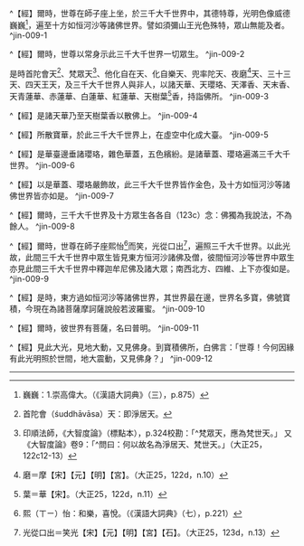 ^【經】爾時，世尊在師子座上坐，於三千大千世界中，其德特尊，光明色像威德巍巍[^3]，遍至十方如恒河沙等諸佛世界。譬如須彌山王光色殊特，眾山無能及者。 ^jin-009-1

^【經】爾時，世尊以常身示此三千大千世界一切眾生。 ^jin-009-2

是時首陀會天[^30]、梵眾天[^31]、他化自在天、化自樂天、兜率陀天、夜磨[^32]天、三十三天、四天王天，及三千大千世界人與非人，以諸天華、天瓔珞、天澤香、天末香、天青蓮華、赤蓮華、白蓮華、紅蓮華、天樹葉[^33]香，持詣佛所。 ^jin-009-3

^【經】是諸天華乃至天樹葉香以散佛上。 ^jin-009-4

^【經】所散寶華，於此三千大千世界上，在虛空中化成大臺。 ^jin-009-5

^【經】是華臺邊垂諸瓔珞，雜色華蓋，五色繽紛。是諸華蓋、瓔珞遍滿三千大千世界。 ^jin-009-6

^【經】以是華蓋、瓔珞嚴飾故，此三千大千世界皆作金色，及十方如恒河沙等諸佛世界皆亦如是。 ^jin-009-7

^【經】爾時，三千大千世界及十方眾生各各自（123c）念：佛獨為我說法，不為餘人。 ^jin-009-8

^【經】爾時，世尊在師子座熙怡[^63]而笑，光從口出[^64]，遍照三千大千世界。以此光故，此間三千大千世界中眾生皆見東方恒河沙諸佛及僧，彼間恒河沙等世界中眾生亦見此間三千大千世界中釋迦牟尼佛及諸大眾；南西北方、四維、上下亦復如是。 ^jin-009-9

^【經】是時，東方過如恒河沙等諸佛世界，其世界最在邊，世界名多寶，佛號寶積，今現在為諸菩薩摩訶薩說般若波羅蜜。 ^jin-009-10

^【經】爾時，彼世界有菩薩，名曰普明。 ^jin-009-11

^【經】見此大光，見地大動，又見佛身。到寶積佛所，白佛言：「世尊！今何因緣有此光明照於世間，地大震動，又見佛身？」 ^jin-009-12

---

[^1]: （大智度...九）十五字＝（大智度論卷第九釋初品中現普身第十五）十七字【宋】，＝（大智度論卷第九釋初品中現普身）十四字【元】【明】，＝（大智度論卷第九釋初品中現普身第十二）十七字【宮】，＝（大智度經論釋初品中現普身九）十三字【石】。（大正25，121d，n.11）
[^2]: 《般若經》中八現神力：一、出身分光，《大智度論》卷7（大正25，113a9-114b19）。二、出毛孔光，《大智度論》卷7（大正25，114b20-c1）。三、示丈光相，《大智度論》卷8（大正25，114c11-115a3），四、現舌相光，《大智度論》卷8（大正25，115a4-116c6），五、地六震動，《大智度論》卷8（大正25，116c7-121b12），六、現尊特身，《大智度論》卷9（大正25，121b21-122b16），七、示現常身，《大智度論》卷9（大正25，122b17-123c10），八、放光令見，《大智度論》卷9（大正25，123c11-124a9）。（印順法師，《大智度論筆記》〔A003〕p.6）
[^3]: 巍巍：1.崇高偉大。（《漢語大詞典》（三），p.875）
[^4]: 般若：無比清淨不可壞不可盡智慧。（印順法師，《大智度論筆記》〔D003〕p.242）
[^5]: （1）關於「佛受九罪報」，參見《長阿含經》卷2《遊行經》（大正1，15a11-b19）；《雜阿含經》卷44（1181經）（大正2，319b15-c12）；《雜阿含經》卷39（1095經）（大正2，288a11-29）；《增壹阿含經》卷26（2經）〈34 等見品〉（大正2，690a13-693c9）；《增壹阿含經》卷47（9經）〈49 放牛品〉（大正2，803b11-20）；《佛說興起行經》（大正4，163c11-174b3）；《佛說義足經》卷下《須陀利經》（大正4，176b12-177c19）；《菩薩從兜術天降神母胎說廣普經》卷7（大正12，1055c15-1056b27）；《十誦律》卷26（大正23，187b6-189a5）；《根本說一切有部毘奈耶藥事》卷18（大正24，94a11-97a23）等。 （2）印順法師，《初期大乘佛教之起源與開展》，pp.164-168：「^大眾部是佛身出世無漏的。對於佛的生病服藥，解說為「為眾生故」，與《大智度論》所說相合。所以《大智度論》對於受罪疑問的解說，實際是淵源於大眾部的見解。方便，即暗示了真實的佛是並不如此的。」
[^6]: 釋疑：佛德難思，不應受於九罪疑。（印順法師，《大智度論筆記》〔D019〕p.263）
[^7]: 孫陀利女謗佛。（印順法師，《大智度論筆記》〔I025〕p.437）
[^8]: 木盂＝大杅【宋】【宮】，＝木杆【石】。（大正25，121d，n.16） 《高麗藏》作「木杅」（第14冊，458a3-4）。
[^9]: 印順法師，《大智度論》（標點本），p.350校勘：^「山」字應是「石」字之誤。
[^10]: 提婆達傷佛足指。（印順法師，《大智度論筆記》〔I025〕p.437）
[^11]: 迸（^ㄅㄥˋ）：3.散裂，斷裂。（《漢語大詞典》（十），p.802）
[^12]: 迸木刺腳。（印順法師，《大智度論筆記》〔I025〕p.437） 參見《佛說興起行經》卷1〈佛說木槍刺脚因緣經第6〉（大正4，168a13-170b4），《根本說一切有部毘奈耶藥事》卷18（大正24，94b13-c5）。
[^13]: 毗樓璃滅釋種佛頭痛。（印順法師，《大智度論筆記》〔I025〕p.437）
[^14]: 參見《大智度論》卷38（大正25，341b17-21），《中本起經》卷2〈13 佛食馬麥品〉（大正4，162c16-163c6）。
[^15]: 佛冷風動脊痛。（印順法師，《大智度論筆記》〔I025〕p.437）
[^16]: 參見《大智度論》卷38（大正25，341a26-b14）。
[^17]: 佛入婆羅門聚落乞食不得。（印順法師，《大智度論筆記》〔I025〕p.437） 參見《根本說一切有部毘奈耶藥事》卷18（大正24，94c10-95a3），《大智度論》卷8（大正25，115a14-c1）。
[^18]: 佛冬至前後索三衣禦寒。（印順法師，《大智度論筆記》〔I025〕p.437） 參見《十誦律》卷27（大正23，195a6-18），《四分律》卷40（大正22，856c24-857a12），《彌沙塞部和醯五分律》卷20（大正22，136a18-b2），《摩訶僧祇律》卷8（大正22，291a17-b10）。
[^19]: 人＝有【宋】【元】【明】。（大正25，121d，n.18）
[^20]: 佛身：法性身、父母生身。（印順法師，《大智度論筆記》〔C002〕p.181） 關於「佛的二身說」，參見《大智度論》卷3（大正25，77b22-c3），卷10（大正25，131c6-7），卷29（大正25，274a12），卷30（大正25，278a19-20），卷33（大正25，303b21-22），卷34（大正25，310b24-25）等。
[^21]: 法身佛常放光說法。（印順法師，《大智度論筆記》〔C002〕p.181） 法性生身之聽眾是法性身。（印順法師，《大智度論筆記》〔D032〕p.282） 《大智度論》卷30：「^如是法性身佛有所說法，除十住菩薩，三乘之人皆不能持，惟有十住菩薩不可思議方便智力悉能聽受。」（大正25，278a26-28）
[^22]: 須臾（^ㄩˊ）：3.片刻，短時間。（《漢語大詞典》（十二），p.248）
[^23]: 參見印順法師，《初期大乘佛教之起源與開展》，pp.166-168。
[^24]: 參見《中阿含經》卷13〈1 王相應品〉《說本經》（大正1，508c18-509b26）；《佛五百弟子自說本起經》（大正4，198b29-c20）等。
[^25]: 毘摩羅佶呵阿難乞乳。（印順法師，《大智度論筆記》〔I025〕p.437）
[^26]: 門＋（下）【宋】【元】【明】【宮】。（大正25，122d，n.5）
[^27]: 艸（^ㄘㄠˇ）：同"草"。（《漢語大詞典》（九），p.270）
[^28]: 芥（^ㄐㄧㄝˋ）：2.小草。（《漢語大詞典》（九），p.308） 草芥：亦作"草介"。草和芥。常用以比喻輕賤。《孟子‧離婁上》："視天下悅而歸己，猶草芥也，惟舜為然。"（《漢語大詞典》（九），p.368）
[^29]: 參見［吳］支謙譯，《佛說維摩詰經》卷上（大正14，523b20-c12），鳩摩羅什譯，《維摩詰所說經》卷上（大正14，542a1-23），玄奘譯，《說無垢稱經》卷2（大正14，564a24-b26）。
[^30]: 首陀會（śuddhāvāsa）天：即淨居天。
[^31]: 印順法師，《大智度論》（標點本），p.324校勘：「^梵眾天，應為梵世天。」 又《大智度論》卷9：「^問曰：何以故名為淨居天、梵世天。」（大正25，122c12-13）
[^32]: 磨＝摩【宋】【元】【明】【宮】。（大正25，122d，n.10）
[^33]: 葉＝華【宋】。（大正25，122d，n.11）
[^34]: 是＝時【宋】【元】【明】，〔是〕－【宮】。（大正25，122d，n.12）
[^35]: 出身分光：參見《大智度論》卷7（大正25，111a23-114b19）。
[^36]: 出毛孔光：參見《大智度論》卷7（大正25，114b20-c1）。
[^37]: 示丈光相：參見《大智度論》卷8（大正25，114c11-115a3）。
[^38]: 現舌相光：參見《大智度論》卷8（大正25，115a4-116c6）。
[^39]: 地六震動：參見《大智度論》卷8（大正25，116c7-121b12）。
[^40]: 現尊特身：參見《大智度論》卷9（大正25，121b21-122b16）。
[^41]: 四禪有八處：五那含，三凡聖雜。（印順法師，《大智度論筆記》〔A056〕p.93）
[^42]: 〔第〕－【元】【明】。（大正25，122d，n.13）
[^43]: 《大毘婆沙論》卷150：「^第四靜慮有八天處，謂無雲、福生、廣果、無煩、無熱、善現、善見、色究竟。」（大正27，766a9-11）
[^44]: 五淨居天：無煩天、無熱天、善現天、善見天、色究竟天。
[^45]: 三種：無雲天、福生天、廣果天。
[^46]: 十住菩薩住處。淨居天上。（印順法師，《大智度論筆記》〔C020〕p.220） （1）參見《十住經》卷4：「^諸佛子！菩薩摩訶薩亦如是，住是法雲地中，......。舉要言之，具足為說，至一切智道。佛子！是名菩薩摩訶薩第十菩薩法雲地。菩薩摩訶薩住是地中，多作摩醯首羅天王。」（大正10，531b28-c9） 另參見［東晉］佛馱跋陀羅譯，《大方廣佛華嚴經》卷27（大正9，574b26-c8）；［唐］實叉難陀譯，《大方廣佛華嚴經》卷39（大正10，208b15-27）；［唐］尸羅達摩譯，《佛說十地經》卷9（大正10，571c7-20）。 （2）《瑜伽師地論》卷4： 「^復有諸聖住止不共五淨宮地，謂無煩、無熱、善現、善見、及色究竟，由軟、中、上、上勝、上極品雜熏修第四靜慮故。復有超過淨宮大自在住處，有十地菩薩，由極熏修第十地故得生其中。」（大正30，295a9-14） （3）關於菩薩於色究竟天成佛的思想，參見印順法師，《初期大乘佛教之起源與開展》，pp.471-472。
[^47]: 梵世天三處：小梵、貴梵、中間禪生處。（印順法師，《大智度論筆記》〔A056〕p.93）
[^48]: 初禪三品：生梵世三天。（印順法師，《大智度論筆記》〔A057〕p.97）
[^49]: 妙眼修慈生大梵天。（印順法師，《大智度論筆記》〔I025〕p.437） 關於「妙（善）眼」的本生故事，參見《中阿含經》卷2（8經）《七日經》（大正1，429b11-c14），卷30（130經）《教曇彌經》（大正1，619b28-c15）；《大毘婆沙論》卷82（大正27，424c15-425c12）；《大智度論》卷31（大正25，290b-c）等。
[^50]: 另參見《大智度論》卷10（大正25，135a5-6），卷20（大正25，211b5-8），卷35（大正25，315c3-4）。
[^51]: 參見《大智度論》卷25：「^佛在波羅柰轉法輪，阿若憍陳如得道，聲徹梵天，故名梵輪。」（大正25，245b6-8）
[^52]: 參見《雜阿含經》卷15（大正2，104a13-28）；《長阿含經》卷1（大正1，9a12-18）；《大毘婆沙論》卷177（大正27，890a5-13），卷183（大正27，915c9-916b12）等。
[^53]: 二禪三禪喜樂放逸。（印順法師，《大智度論筆記》〔A057〕p.97）
[^54]: 六欲天釋名。（印順法師，《大智度論筆記》〔A056〕p.94）
[^55]: 三十三天及四王天住處。（印順法師，《大智度論筆記》〔A056〕p.94）
[^56]: 夜摩等空居。（印順法師，《大智度論筆記》〔A056〕p.94）
[^57]: 赤：1.淺朱色，亦泛指紅色。《禮記‧月令》："﹝季夏之月﹞天子居明堂右個，乘朱路，駕赤騮。"孔穎達疏："色淺曰赤，色深曰朱。"（《漢語大詞典》（九），p.1156）
[^58]: 《大正藏》原作「宣」，今依《高麗藏》作「宜」（第14冊，460a17）。
[^59]: （1）參見《鞞婆沙論》卷4：「^如村中主，國中王，四天下轉輪王，大千國梵王，三千大千世界佛世尊。」（大正28，441c25-26）另參見《阿毘曇毘婆沙論》卷37（大正28，272c14-17）；《大毘婆沙論》卷142（大正27，730c19-22）。 （2）《大智度論》亦提到「梵天王」為三千大千世界主，如《大智度論》卷1：「^是時三千大千世界主梵天王名式棄，及色界諸天等，釋提桓因及欲界諸天等，并四天王，皆詣佛所，勸請世尊初轉法輪。」（大正25，58a25-28）又見卷10（大正25，133c21-23），卷32（大正25，300a21-25）。
[^60]: 參見《大智度論》卷10：「^如人請貴客，若一家請則莊嚴一家，一國主則莊嚴一國，轉輪聖王則莊嚴四天下，梵天王則莊嚴三千大千世界，佛為十方無量恒河沙等諸世界中主。」（大正25，133c20-23） 《大智度論》卷2：「^轉輪聖王若極多領四天下，佛領無量諸世界。」（大正25，70b25-26）
[^61]: ┌一處（坐）說法，眾生遠處皆見皆聞......有人見佛身徧大千界而信---┐ 佛二種神力 ┤ ├眾生二種機感 └佛在一處說法，眾生各見佛為自說法......有人各各見佛在前說法而信 ┘ （印順法師，《大智度論筆記》〔A004〕p.6）
[^62]: 今＝令【明】。（大正25，123d，n.10）
[^63]: 熙（ㄒㄧ）怡：和樂，喜悅。（《漢語大詞典》（七），p.221）
[^64]: 光從口出＝笑光【宋】【元】【明】【宮】【石】。（大正25，123d，n.13）
[^65]: 參見釋厚觀、郭忠生合編，〈《大智度論》之本文相互索引〉，《正觀》（6），p.29：《大智度論》卷7（大正25，113a9-116c6）。
[^66]: 諦觀：審視，仔細看。《百喻經‧伎兒著戲羅剎服共相驚怖喻》："時行伴中從睡寤者，卒見火邊有一羅剎，竟不諦觀，捨之而走。"（《漢語大詞典》（十一），p.354）
[^67]: 三乘聖果不同：天眼大羅漢一二，大辟支二三。（印順法師，《大智度論筆記》〔C008〕p.196） （1）《大毘婆沙論》卷150： ^問：聲聞、獨覺及佛天眼能見幾世界色？ 答：聲聞天眼不作加行見小千界，若作加行見中千界。獨覺天眼不作加行見中千界，若作加行見大千界。世尊天眼不作加行見大千界，若作加行能見無量無邊世界。 如天眼通，天耳通等亦爾。（大正27，767a28-b4） 另參見《大毘婆沙論》卷186（大正27，934c27-935a5）。 （2）《大智度論》卷5：「^小阿羅漢小用心見一千世界，大用心見二千世界。大阿羅漢小用心見二千世界，大用心見三千大千世界；辟支佛亦爾。」（大正25，98a25-28） 但《大智度論》卷24，明佛「十力」處，說法不同： 「^生死智力者：佛用天眼見眾生生死處。凡夫人用是天眼，極多見四天下；聲聞人極多傍見小千世界，上、下亦遍見。 問曰：大梵王亦能見千世界，有何等異？ 答曰：大梵王自於千世界中立則遍見，若在邊立則不見餘處；聲聞人則不爾，在所住處常見千世界。 辟支佛見百千世界；諸佛見無量無邊諸世界。」（大正25，240b19-26） 案：此處卷9云：「^天眼第一大阿羅漢長老阿泥盧豆，暫觀見小千世界，諦觀見二千世界。」但卷5云：「小阿羅漢小用心見一千世界，大用心見二千世界。大阿羅漢小用心見二千世界，大用心見三千大千世界。」大阿羅漢所見範圍二說不同。 （3）《瑜伽師地論》卷37： 「^云何諸佛菩薩天耳智通？謂佛菩薩以淨天耳，能於種種天聲、人聲、聖聲、非聖聲、大聲、小聲、辯聲、非辯聲、化聲、非化聲、遠聲、近聲，皆悉得聞。 聞天聲者：若不作意，下從欲界上至色究竟宮，其中受生諸有情類種種音聲皆悉能聞。 若作意時，過是已上諸世界聲皆亦能聞。」（大正30，494a13-19） （4）《瑜伽師地論》卷37： 「^云何諸佛菩薩威力與聲聞獨覺有共、不共？略由三相應知不共：一者、微細故；二者、品類故；三者、界故。諸佛菩薩於無量無數諸有情類及無量無數威力方便如所應作諸利益事，皆如實知，無不能作──是名微細。一切品類神通威力、法威力、俱生威力悉皆成就──是名品類。以一切世界一切有情界為威力境──是名為界。聲聞但以二千世界及有情界為神通境，獨覺但以三千世界為神通境。何以故？由彼唯為調伏一身而修正行，非諸有情，是故最極唯以一界為神通境。 除上所說，所餘諸佛菩薩威力，當知麁相與諸聲聞、獨覺等共。如是諸佛菩薩威力，聲聞、獨覺尚不能及，何況所餘一切天、人、異生、外道！」（大正30，496b4-18）
[^68]: 及＋（餘處）【宋】【元】【明】【宮】。（大正25，123d，n.20）
[^69]: 營：2.同" 縈 "。圍繞，纏繞。《公羊傳‧莊公二十五年》："以朱絲營社。"陸德明釋文："﹝營﹞本亦作縈，同。"（《漢語大詞典》（七），p.265） 《增壹阿含經》卷8：「^玉女營從，不可稱計。」（大正2，584a27-28）「營從」：圍繞。
[^70]: 從：2.跟，隨。指隨從的人。（《漢語大詞典》（三），p.1001）
[^71]: 般舟三昧：無天眼見十方佛。（印順法師，《大智度論筆記》〔A057〕p.97） 念佛三昧：未得天眼能見諸佛。（印順法師，《大智度論筆記》〔C002〕p.181）
[^72]: 耳＝可【石】。（大正25，124d，n.1） 印順法師，《大智度論》（標點本），p.332校勘：^「耳」乃「見」字之形誤。
[^73]: 參見《長阿含經》卷6（大正1，37b28-c1）；《摩訶僧祇律》卷1（大正22，229c7-12）；《摩訶僧祇律》卷2（大正22，239b18-22）；《大智度論》卷38（大正25，339b27-c4），《大智度論》卷81（大正25，629c17-19）；《瑜伽師地論》卷2（大正30，285c12-286b3）等。
[^74]: 〔笑〕－【宮】。（大正25，124d，n.3）
[^75]: 參見《大智度論》卷7（大正25，112c10-113a8）。
[^76]: （大智...五）十七字＝（大智度論釋初品中十方諸菩薩來第十六）十七字【宋】，＝（大智度論釋初品中十方諸菩薩來）十四字【元】，＝（釋初品中十方諸菩薩來）十字【明】，＝（十方諸菩薩來品第十一）十字【石】，（大智...五）十七字＝（大智度論釋初品中十方諸菩薩來第十六）十七字【宮】，〔大智...五〕十七字－【宮】。（大正25，124d，n.4）
[^77]: 參見《雜阿含經》卷22（581經）：「^已離於我慢，無復我慢心，超越我我所，我說為漏盡。於彼我我所，心已永不著，善解世名字，平等假名說。」（大正2，154c7-10）
[^78]: 參見《雜阿含經》卷34（965經）（大正2，247c14-248a15）；《別譯雜阿含經》卷11（199經）（大正2，447b19-c16）；《中阿含經》卷60（220經）《見經》（大正1，803c8-804a21），《中阿含經》卷60（222經）《箭喻經》（大正1，804a20-805c10）；《大智度論》卷2（大正25，74c8-75a19）等。
[^79]: 世界有邊、無邊是邪見 ┬ 有邊 ── 眾生應可度盡 └ 無邊 ── 佛不應有一切智（印順法師，《大智度論筆記》〔A011〕p.21） 顯正 ┬ 說世界無量是方便說，非實教 └ 無邊破有邊亦無咎，佛智亦無量故 （印順法師，《大智度論筆記》〔A011〕p.21）
[^80]: 智＝知【宋】【元】【明】【宮】。（大正25，124d，n.6）
[^81]: 參見《大智度論》卷2（大正25，74b27-c2）。
[^82]: 參見《大智度論》卷28： ^眾生雖無邊，一切種智亦無邊，譬如函大蓋亦大。若智慧有邊，眾生無邊者，應有是難；今智慧及眾生俱無邊故，汝難非也！ 復次，若言有邊、無邊，此二於佛法中是置答，是十四事虛妄，無實無益故，不應以為難。 問曰：若有邊、無邊二俱不實，而佛處處說無邊，如眾生有癡愛已來，無始無邊，十方亦無邊際。 答曰：眾生無邊，佛智慧無邊，是為實。若人著無邊，取相戲論故，佛說是邪見；譬如世間常、無常，二俱顛倒入十四難中，而佛多以無常度眾生，少用有常。若著無常取相戲論，佛說是邪見虛妄。若不著無常，知無常即是苦，苦即是無我，無我即是空。能如是依無常觀，入諸法空便是實。（大正25，266a7-20） 另參見《大智度論》卷2（大正25，74b-c），卷11（大正25，138b28-29）。
[^83]: ┌ 一、十方皆有身心苦故 應有十方佛之理 ┤ 二、阿含亦說有十方故 │ 三、一佛應度一切生故 └ 四、緣苦發心應非一故 （印順法師，《大智度論筆記》〔A022〕p.42）〔參見《大智度論》卷4（大正25，93b-c）〕 ┌ 例如過未現應多故 有十方佛之理 ┴ 摩訶衍中說十方故 （印順法師，《大智度論筆記》〔A022〕p.42）〔參見《大智度論》卷9（大正25，126a24-b15）〕 參見印順法師，《初期大乘佛教之起源與開展》，〈第三章‧第三節‧佛陀觀的開展‧第一項‧三世佛與十方佛〉，pp.152-158。
[^84]: 關於「一佛不能盡度一切眾生」，參見《大智度論》卷4（大正25，93b25-29），卷8（大正25，118b10-17），卷20（大正25，210b27-c3），卷30（大正25，284c2-6），卷38（大正25，338c26-27）等。
[^85]: 依【宋】【元】【明】【宮】【石】本增補「^一一諸寶坐」五字。（大正25，124d，n.12）
[^86]: 首：16.表示方位。相當於面，邊。（《漢語大詞典》（十二），p.666）
[^87]: 太＝大【元】【明】。（大正25，124d，n.13）
[^88]: 行＝法【宋】【元】【明】【宮】。（大正25，124d，n.15）
[^89]: 和氣：2.引申指能導致吉利的祥瑞之氣。漢王充《論衡‧講瑞》："瑞物皆起和氣而生。"（《漢語大詞典》（三），p.271）
[^90]: 濟：8.停止。《詩‧鄘風‧載馳》："既不我嘉，不能旋濟。"毛傳："濟，止也。"《莊子‧齊物論》："厲風濟則眾竅為虛。"郭象注："濟，止也。"（《漢語大詞典》（六），p.190）
[^91]: （1）《大正藏》原作「頓」，今依《高麗藏》作「頃」（第14冊，462b8）。 （2）釋迦化佛遍度十方（小乘）。（印順法師，《大智度論筆記》〔I025〕p.437）
[^92]: 《一切經音義》卷27：「^唯然（上弋誰反。說文：諾也。廣雅：譍也。禮記：父召無諾，先生召無諾，唯而起。鄭玄曰：唯者，譍之敬辭。唯恭於諾。又，借音，弋水反──亦語辭也。然，順可也）。」（大正54，484c24-25） 唯然：很恭敬的回應，而且心悅誠服的受教。
[^93]: 另參見《大智度論》卷21（大正25，220b5-24），卷34（大正25，312b4-21）。
[^94]: 參見《中阿含經》卷28《瞿曇彌經》（大正1，607b10-15），《中部》《多界經》（日譯南傳11下，pp.62-63；漢譯南傳12，pp.45-46），《增支部》「一集」（日譯南傳17，pp.40-41；漢譯南傳19，p.35），《大智度論》卷2（大正25，72b27-28），《大智度論》卷56（大正25，459a5-7）。
[^95]: 《中阿含經》卷47《多界經》（大正1，723c27-724a2），《中部》《多界經》（日譯南傳11下，p.62；漢譯南傳12，p.45），《增支部》「一集」（日譯南傳17，p.40；漢譯南傳19，p.35）。
[^96]: 〔一〕－【元】【明】。（大正25，125d，n.1）
[^97]: 〔是〕－【宋】【宮】。（大正25，125d，n.2）
[^98]: 如《長阿含經》卷4《遊行經》（大正1，26b14-16）等說。
[^99]: 參見《長阿含經》卷1《大本經》（大正1，1c19-2a3）；《七佛經》（大正1，150a17-24）；《增壹阿含經》卷45（大正2，790a27-b13）等。
[^100]: 參見《大智度論》卷8（大正25，118b6-17）。
[^101]: 佛臨涅槃說四依。（印順法師，《大智度論筆記》〔I025〕p.437） 依法不依人，依義不依語，依智不依識，依了義不依不了義。（印順法師，《大智度論筆記》〔I078〕p.474） 關於「四依」，參見《大方便佛報恩經》卷7（大正3，162b22-25），《大寶積經》卷82〈19 郁伽長者會〉（大正11，478a9-12），《大般涅槃經》卷6（大正12，401b25-402c10），《大方等大集經》卷29〈12-3 無盡意菩薩品〉（大正13，205a1-205c11），《自在王菩薩經》卷上（大正13，926c13-927b13），《瑜伽師地論》卷11（大正30，332b7-29），《瑜伽師地論》卷45（大正30，539a8-28），《顯揚聖教論》卷2（大正31，490c5-17），《成實論》卷2（大正32，250a29-b19）等。
[^102]: 十二部：即十二分教，玄奘譯為：契經、應頌、記說、伽陀、自說、因緣、譬喻、本事、本生、方廣、希法、論議。參見《阿毘達磨大毘婆沙論》卷126（大正27，659c8-10）。
[^103]: （1）關於「了義」與「不了義」的定義，經論中說法不同，參見印順法師，《成佛之道》（增注本），p.375：「^勝義，是一切法的究極真性，沒有更過上的，所以勝義就是了義。這是中觀論者，承《般若》、《無盡意經》而確立的見地。 但《解深密經》以了義與深密（不了義）相對論：說得顯明易了的，是了義；說得深隱微密的，是不了義。因此，在勝義諦中，又有深密與了義的分別。依佛說的《解深密經》去理解，勝義法空性，所以有深密與了義，是根機的問題。」 （2）案：「了義」與「不了義」略分為二說： 第一說：「了義」，即顯揚勝義的真實說；「不了義」，即隨順世俗的方便說。如《大寶積經》卷39〈菩薩藏會•11 如來不思議性品〉（大正11，228a17-25），《大寶積經》卷52〈菩薩藏會•11 般若波羅蜜多品〉（大正11，304b7-c5），《大方等大集經》卷29〈12-3 無盡意菩薩品〉（大正13，205b10-24），《自在王菩薩經》卷上（大正13，927a9-18），宗喀巴造，法尊譯，《菩提道次第廣論》卷17引《無盡慧經》、《三摩地王經》等說（福智之聲出版社，民國84年，pp.402-403）。 第二說：「了義」，即說得顯明易了；「不了義」，即說得深隱微密。如《解深密經》卷2（大正16，694b25-696a29；697a23-b14）等說。 此中，中觀系多採第一說，唯識系則以第二說為正；但《大智度論》此處似採第二說。
[^104]: 參見《大智度論》卷7（大正25，113c16-27）。
[^105]: 另參見《十住毘婆沙論》卷11（大正26，82b13-17）。
[^106]: 參見《大智度論》卷4（大正25，93c）。 佛出世難之密意：1、約一世界不言十方，2、勉人恭敬勤求佛道，3、眾生罪多難可值佛。（印順法師，《大智度論筆記》〔A022〕p.43）
[^107]: 如《長阿含經》卷4《遊行經》：「^時世尊披鬱多羅僧，出金色臂，告諸比丘：汝等當觀如來時時出世，如優曇鉢花，時一現耳！」（大正1，26b14-16）
[^108]: 佛不能度貧母。（印順法師，《大智度論筆記》〔I025〕p.437）
[^109]: 參見《菩薩本生鬘論》卷4（大正3，341a13-342b9），《佛說觀佛三昧海經》卷6（大正15，675c15-677a23）。
[^110]: 三種身苦，三種心苦，三種後世苦。（印順法師，《大智度論筆記》〔I078〕p.474） 參見《雜阿含經》卷34（954經）（大正2，243a21-b3）；《別譯雜阿含經》卷16（347經）（大正2，488b12-20）；《雜阿含經》卷34（946經）（大正2，242a8-28）；《別譯雜阿含經》卷16（339經）（大正2，487b2-16）。
[^111]: 佛說三種苦。（印順法師，《大智度論筆記》〔I025〕p.437） 參見《雜阿含經》卷28（760經）（大正2，199c27-200a13）；《大智度論》卷4（大正25，93b29-c2），《大智度論》卷34（大正25，312b28-c13）等。
[^112]: 參見《大智度論》卷4（大正25，93b6-13）。 又《佛說毘沙門天王經》有類似的內容： ^爾時，毘沙門天王與百千無數藥叉眷屬於[初夜分]{.underline}俱來佛所，放大光明照祇陀園一切境界，五體投地禮世尊足，住立一面，合掌向佛，以偈讚曰： 歸命大無畏，正覺二足尊，諸天以天眼，觀我無所見。 過現未來佛，三世慈悲主，一一正遍知，我今歸命禮。（大正21，217a8-15）
[^113]: 踔（^ㄔㄨㄛ）：1.騰躍，跳躍。《後漢書‧馬融傳》："陵喬松，履脩樠，踔攳枝，杪標端。"李賢注："踔，跳也。"（《漢語大詞典》（十），p.495）
[^114]: 慈心三昧：無實益而有功德。（印順法師，《大智度論筆記》〔A057〕p.97）
[^115]: 翳（^ㄧˋ）：2.遮蔽，隱藏，隱沒。《楚辭‧離騷》："百神翳其備降兮，九疑繽其并迎。"王逸注："翳，蔽也。"（《漢語大詞典》（九），p.676）
[^116]: 心淨見佛。（印順法師，《大智度論筆記》〔C020〕p.221）
[^117]: 關於「六大城」，各種傳說稍有不同。參見《十誦律》卷40：「^佛在舍衛國，長老優波離問佛：世尊！我等不知佛在何處說修多羅、毘尼、阿毘曇。我等不知云何？佛言：在六大城：瞻波國、舍衛國、毘舍離國、王舍城、波羅奈、迦維羅衛城。何以故？我多在彼住，種種變化皆在是處。」（大正23，288b26-c1） 《大般涅槃經》卷27〈23 師子吼菩薩品〉：「^十六大國有六大城，所謂舍婆提城、婆枳多城、瞻婆城、毘舍離城、波羅㮈城、王舍城，如是六城世中最大。」（大正12，784c15-17） 《大智度論》卷3亦提到佛住八大城，其中更多住王舍城、舍婆提（舍衛城）：「^波羅柰、迦毘羅婆、瞻婆、婆翅多、拘睒鞞、鳩樓城等，雖有住時，而多住王舍城、舍婆提。」（大正25，76c24-26）
[^118]: 佛至南天億耳居士舍受供。（印順法師，《大智度論筆記》〔I025〕p.437）
[^119]: 佛至月氏降阿波羅羅龍王。（印順法師，《大智度論筆記》〔I025〕p.436）
[^120]: 佛至月氏降女羅剎。（印順法師，《大智度論筆記》〔I025〕p.436）
[^121]: 佛至罽賓降隸陀陀仙人。（印順法師，《大智度論筆記》〔I025〕p.436）
[^122]: 佛圖，又譯浮圖、窣堵波，即佛塔。
[^123]: （1）𤦲：同"璩"。（《漢語大字典》（二），p.1121） （2）璩（^ㄑㄩˊ）：1.玉名。（《漢語大詞典》（四），p.634）
[^124]: 月氏一癩者歸命遍吉而愈。（印順法師，《大智度論筆記》〔I024〕p.436）
[^125]: 玄應《一切經音義》卷43：「^摩訶羅（此譯云無知也，或言老也）。」（大正54，597a17） 另參見《翻梵語》卷2（大正54，995c23），《翻譯名義集》卷5（大正54，1137c16）等。
[^126]: 手＝掌【宋】【元】【明】【宮】。（大正25，127d，n.2）
[^127]: 參見《妙法蓮華經》卷7〈28 普賢菩薩勸發品〉（大正9，61a22-b17），《正法華經》卷7〈26 樂普賢品〉（大正9，133a8-b4），《添品妙法蓮華經》卷7〈26 普賢菩薩勸發品〉（大正9，194c12-195a8）。
[^128]: 一比丘讀法華，遍吉來教。（印順法師，《大智度論筆記》〔I024〕p.436）
[^129]: 一比丘誦彌陀經，感佛來迎。（印順法師，《大智度論筆記》〔I024〕p.436） 念佛：誦彌陀經彌陀來迎。（印順法師，《大智度論筆記》〔C021〕p.221）
[^130]: 念佛：結薄淨信一心念佛必得見佛。（印順法師，《大智度論筆記》〔C021〕p.221）
[^131]: 參見釋厚觀、郭忠生合編，〈《大智度論》之本文相互索引〉，《正觀》（6），p.29：《大智度論》卷4（大正25，86a-b）。
[^132]: 參見釋厚觀、郭忠生合編，〈《大智度論》之本文相互索引〉，《正觀》（6），p.29： 「地動」，參見《大智度論》卷8（大正25，116c7-121b12）。 「佛身」，參見《大智度論》卷9（大正25，121b21-123c10）。 「光明」，參見《大智度論》卷7～卷8（大正25，113a9-116c6），卷9（大正25，123c11-124a9）。
[^133]: 朝（^ㄔㄠˊ）宗：1.古代諸侯春、夏朝見天子。後泛稱臣下朝見帝王。《周禮‧春官‧大宗伯》："春見曰朝，夏見曰宗，秋見曰覲，冬見曰遇。"2.指下屬進見長官。晉陶潛《晉故征西大將軍長史孟府君傳》："太傅河南褚裒，簡穆有器識，時為豫章太守，出朝宗亮（庾亮）。"（《漢語大詞典》（六），p.1318）
[^134]: 發：3.出發，起程。《詩‧齊風‧東方之日》："在我闥兮，履我發兮。"毛傳："發，行也。"（《漢語大詞典》（八），p.540）